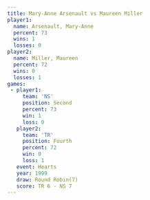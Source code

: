 ```yaml
---
title: Mary-Anne Arsenault vs Maureen Miller
player1:                    
  name: Arsenault, Mary-Anne
  percent: 73               
  wins: 1                   
  losses: 0                 
player2:                    
  name: Miller, Maureen     
  percent: 72               
  wins: 0                   
  losses: 1                 
games:
 - player1:          
     team: 'NS'      
     position: Second
     percent: 73     
     win: 1          
     loss: 0         
   player2:          
     team: 'TR'      
     position: Fourth
     percent: 72     
     win: 0          
     loss: 1         
   event: Hearts       
   year: 1999          
   draw: Round Robin(7)
   score: TR 6 - NS 7  
---
```

